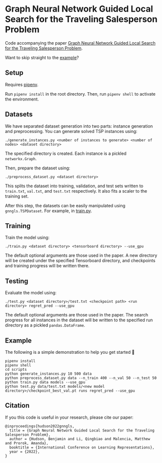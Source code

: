 # Graph Neural Network Guided Local Search for the Traveling Salesperson Problem

Code accompanying the paper [Graph Neural Network Guided Local Search for the Traveling Salesperson Problem](https://arxiv.org/abs/2110.05291).

Want to skip straight to the [example](https://github.com/ben-hudson/gnngls#example)?

## Setup
Requires [pipenv](https://pipenv.pypa.io).

Run `pipenv install` in the root directory. Then, run `pipenv shell` to activate the environment.

## Datasets
We have separated dataset generation into two parts: instance generation and preprocessing. You can generate solved TSP instances using:
```
./generate_instances.py <number of instances to generate> <number of nodes> <dataset directory>
```

The specified directory is created. Each instance is a pickled `networkx.Graph`.

Then, prepare the dataset using:
```
./preprocess_dataset.py <dataset directory>
```
This splits the dataset into training, validation, and test sets written to `train.txt`, `val.txt`, and `test.txt` respectively. It also fits a scaler to the training set.

After this step, the datasets can be easily manipulated using `gnngls.TSPDataset`. For example, in [train.py](https://github.com/ben-hudson/gnngls/blob/master/scripts/train.py#L89).

## Training
Train the model using:
```
./train.py <dataset directory> <tensorboard directory> --use_gpu
```
The default optional arguments are those used in the paper. A new directory will be created under the specified Tensorboard directory, and checkpoints and training progress will be written there.

## Testing
Evaluate the model using:
```
./test.py <dataset directory>/test.txt <checkpoint path> <run directory> regret_pred --use_gpu
```
The default optional arguments are those used in the paper. The search progress for all instances in the dataset will be written to the specified run directory as a pickled `pandas.DataFrame`.

## Example
The following is a simple demonstration to help you get started 🙂
```
pipenv install
pipenv shell
cd scripts
python generate_instances.py 10 500 data
python preprocess_dataset.py data --n_train 400 --n_val 50 --n_test 50
python train.py data models --use_gpu
python test.py data/test.txt models/<new model directory>/checkpoint_best_val.pt runs regret_pred --use_gpu
```

## Citation
If you this code is useful in your research, please cite our paper:
```
@inproceedings{hudson2022gnngls,
  title = {Graph Neural Network Guided Local Search for the Traveling Salesperson Problem},
  author = {Hudson, Benjamin and Li, Qingbiao and Malencia, Matthew and Prorok, Amanda},
  booktitle = {International Conference on Learning Representations},
  year = {2022},
}
```
